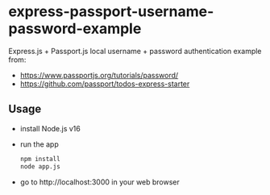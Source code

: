 # express-passport-username-password-example

Express.js + Passport.js local username + password authentication example from:

- https://www.passportjs.org/tutorials/password/
- https://github.com/passport/todos-express-starter

## Usage

- install Node.js v16
- run the app

    ``` sh
    npm install
    node app.js
    ```

- go to http://localhost:3000 in your web browser
